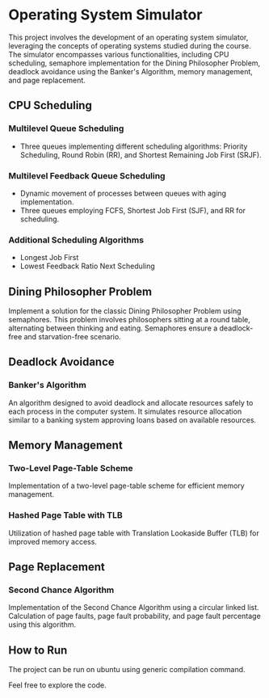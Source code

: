 # Operating System Simulator

This project involves the development of an operating system simulator, leveraging the concepts of operating systems studied during the course. The simulator encompasses various functionalities, including CPU scheduling, semaphore implementation for the Dining Philosopher Problem, deadlock avoidance using the Banker's Algorithm, memory management, and page replacement.

## CPU Scheduling

### Multilevel Queue Scheduling
- Three queues implementing different scheduling algorithms: Priority Scheduling, Round Robin (RR), and Shortest Remaining Job First (SRJF).
  
### Multilevel Feedback Queue Scheduling
- Dynamic movement of processes between queues with aging implementation.
- Three queues employing FCFS, Shortest Job First (SJF), and RR for scheduling.

### Additional Scheduling Algorithms
- Longest Job First
- Lowest Feedback Ratio Next Scheduling

## Dining Philosopher Problem
Implement a solution for the classic Dining Philosopher Problem using semaphores. This problem involves philosophers sitting at a round table, alternating between thinking and eating. Semaphores ensure a deadlock-free and starvation-free scenario.

## Deadlock Avoidance

### Banker's Algorithm
An algorithm designed to avoid deadlock and allocate resources safely to each process in the computer system. It simulates resource allocation similar to a banking system approving loans based on available resources.

## Memory Management

### Two-Level Page-Table Scheme
Implementation of a two-level page-table scheme for efficient memory management.

### Hashed Page Table with TLB
Utilization of hashed page table with Translation Lookaside Buffer (TLB) for improved memory access.

## Page Replacement

### Second Chance Algorithm
Implementation of the Second Chance Algorithm using a circular linked list. Calculation of page faults, page fault probability, and page fault percentage using this algorithm.

## How to Run
The project can be run on ubuntu using generic compilation command.

Feel free to explore the code.
